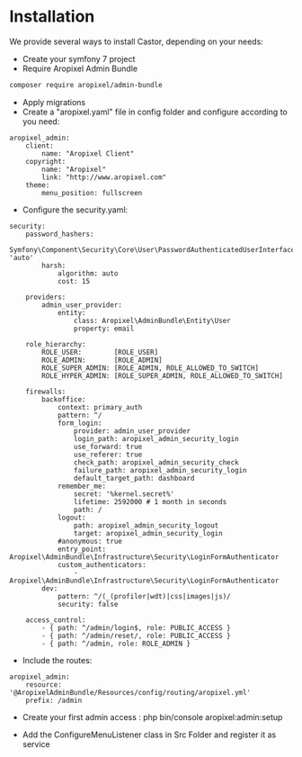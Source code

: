 # Installation

We provide several ways to install Castor, depending on your needs:

- Create your symfony 7 project
- Require Aropixel Admin Bundle
```bash
composer require aropixel/admin-bundle
```
- Apply migrations
- Create a "aropixel.yaml" file in config folder and configure according to you need:

````
aropixel_admin:
    client:
        name: "Aropixel Client"
    copyright:
        name: "Aropixel"
        link: "http://www.aropixel.com"
    theme:
        menu_position: fullscreen
````
- Configure the security.yaml:
````
security:
    password_hashers:
        Symfony\Component\Security\Core\User\PasswordAuthenticatedUserInterface: 'auto'
        harsh:
            algorithm: auto
            cost: 15

    providers:
        admin_user_provider:
            entity:
                class: Aropixel\AdminBundle\Entity\User
                property: email

    role_hierarchy:
        ROLE_USER:        [ROLE_USER]
        ROLE_ADMIN:       [ROLE_ADMIN]
        ROLE_SUPER_ADMIN: [ROLE_ADMIN, ROLE_ALLOWED_TO_SWITCH]
        ROLE_HYPER_ADMIN: [ROLE_SUPER_ADMIN, ROLE_ALLOWED_TO_SWITCH]

    firewalls:
        backoffice:
            context: primary_auth
            pattern: ^/
            form_login:
                provider: admin_user_provider
                login_path: aropixel_admin_security_login
                use_forward: true
                use_referer: true
                check_path: aropixel_admin_security_check
                failure_path: aropixel_admin_security_login
                default_target_path: dashboard
            remember_me:
                secret: '%kernel.secret%'
                lifetime: 2592000 # 1 month in seconds
                path: /
            logout:
                path: aropixel_admin_security_logout
                target: aropixel_admin_security_login
            #anonymous: true
            entry_point: Aropixel\AdminBundle\Infrastructure\Security\LoginFormAuthenticator
            custom_authenticators:
                - Aropixel\AdminBundle\Infrastructure\Security\LoginFormAuthenticator
        dev:
            pattern: ^/(_(profiler|wdt)|css|images|js)/
            security: false

    access_control:
        - { path: ^/admin/login$, role: PUBLIC_ACCESS }
        - { path: ^/admin/reset/, role: PUBLIC_ACCESS }
        - { path: ^/admin, role: ROLE_ADMIN }
````
- Include the routes:
````
aropixel_admin:
    resource: '@AropixelAdminBundle/Resources/config/routing/aropixel.yml'
    prefix: /admin

````
- Create your first admin access : php bin/console aropixel:admin:setup

- Add the ConfigureMenuListener class in Src Folder and register it as service

